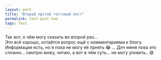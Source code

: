 ```yaml
---
layout: post
title: "Второй прстой тестовый пост"
permalink: test-post-two
tags: Test
---
```


Так вот, о чём могу сказать во второй раз...   
Это всё хорошо, остаётся вопрос ещё с комментариями к блогу. Информация есть, но я пока не могу её прнять :joy: ...
Длч меня пока это сложно... смотрю вижу, читаю, а вот в чём суть... не могу уловить...:smile: